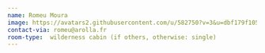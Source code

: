 ```yaml
---
name: Romeu Moura
image: https://avatars2.githubusercontent.com/u/582750?v=3&u=dbf179f1058cfdc86057581288d855ecb34a28f9&s=400
contact-via: romeu@arolla.fr
room-type:  wilderness cabin (if others, otherwise: single)
---
```

